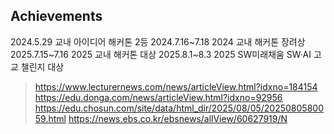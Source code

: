 ## Achievements
2024.5.29 교내 아이디어 해커톤 2등
2024.7.16~7.18 2024 교내 해커톤 장려상
2025.7.15~7.16 2025 교내 해커톤 대상
2025.8.1~8.3 2025 SW미래채움 SW·AI 고교 챌린지 대상
> https://www.lecturernews.com/news/articleView.html?idxno=184154
> https://edu.donga.com/news/articleView.html?idxno=92956
> https://edu.chosun.com/site/data/html_dir/2025/08/05/2025080580059.html
> https://news.ebs.co.kr/ebsnews/allView/60627919/N
